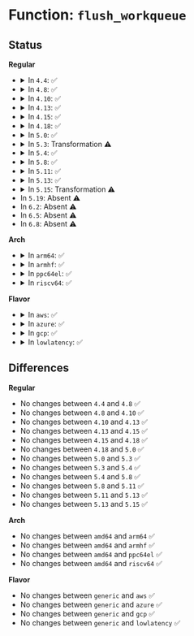 # Function: <code>flush_workqueue</code>

## Status
<b>Regular</b>
<ul>
<li>
<details>
<summary>In <code>4.4</code>: ✅</summary>

```c
void flush_workqueue(struct workqueue_struct *wq);
```

**Collision:** Unique Global

**Inline:** No

**Transformation:** False

**Instances:**

```
In kernel/workqueue.c (ffffffff81098dc0)
Location: kernel/workqueue.c:2481
Inline: False
Direct callers:
  - kernel/workqueue.c:drain_workqueue
  - kernel/cgroup.c:css_free_work_fn
  - kernel/cpuset.c:cpuset_write_resmask
  - kernel/cpuset.c:cpuset_write_resmask
  - kernel/cpuset.c:cpuset_write_resmask
  - kernel/cpuset.c:cpuset_write_resmask
  - kernel/cpuset.c:cpuset_post_attach_flush
  - fs/fs-writeback.c:cgroup_writeback_umount
  - fs/ext4/super.c:ext4_sync_fs
  - fs/ext4/super.c:ext4_put_super
  - block/bio-integrity.c:blk_flush_integrity
  - drivers/rapidio/rio.c:rio_init_mports
  - drivers/acpi/osl.c:acpi_os_wait_events_complete
  - drivers/acpi/osl.c:acpi_os_wait_events_complete
  - drivers/acpi/thermal.c:acpi_thermal_suspend
  - drivers/acpi/thermal.c:acpi_thermal_remove
  - drivers/base/dd.c:deferred_probe_initcall
  - drivers/scsi/hosts.c:scsi_remove_host
  - drivers/usb/dwc2/hcd.c:dwc2_hcd_free
  - drivers/md/md.c:__md_stop
  - drivers/md/md.c:md_alloc
  - drivers/md/md.c:md_open
  - drivers/md/md.c:action_store
  - drivers/md/md.c:new_dev_store
  - drivers/md/md.c:md_ioctl
  - drivers/md/dm.c:local_exit
  - drivers/md/dm.c:__dm_suspend
  - drivers/mmc/core/core.c:mmc_stop_host
```
**Symbols:**

```
ffffffff81098dc0-ffffffff8109938d: flush_workqueue (STB_GLOBAL)
```
</details>
</li>
<li>
<details>
<summary>In <code>4.8</code>: ✅</summary>

```c
void flush_workqueue(struct workqueue_struct *wq);
```

**Collision:** Unique Global

**Inline:** No

**Transformation:** False

**Instances:**

```
In kernel/workqueue.c (ffffffff8109c3a0)
Location: kernel/workqueue.c:2577
Inline: False
Direct callers:
  - kernel/workqueue.c:drain_workqueue
  - kernel/cgroup.c:css_free_work_fn
  - kernel/cpuset.c:cpuset_write_resmask
  - kernel/cpuset.c:cpuset_write_resmask
  - kernel/cpuset.c:cpuset_write_resmask
  - kernel/cpuset.c:cpuset_write_resmask
  - kernel/cpuset.c:cpuset_post_attach
  - fs/fs-writeback.c:cgroup_writeback_umount
  - fs/ext4/super.c:ext4_sync_fs
  - fs/ext4/super.c:ext4_put_super
  - block/bio-integrity.c:blk_flush_integrity
  - drivers/rapidio/rio.c:rio_init_mports
  - drivers/acpi/osl.c:acpi_os_wait_events_complete
  - drivers/acpi/osl.c:acpi_os_wait_events_complete
  - drivers/acpi/thermal.c:acpi_thermal_suspend
  - drivers/acpi/thermal.c:acpi_thermal_remove
  - drivers/base/dd.c:wait_for_device_probe
  - drivers/base/dd.c:deferred_probe_initcall
  - drivers/scsi/hosts.c:scsi_remove_host
  - drivers/usb/dwc2/hcd.c:dwc2_hcd_free
  - drivers/md/md.c:md_open
  - drivers/md/md.c:md_ioctl
  - drivers/md/md.c:__md_stop
  - drivers/md/md.c:md_alloc
  - drivers/md/md.c:action_store
  - drivers/md/md.c:new_dev_store
  - drivers/md/dm.c:__dm_suspend
  - drivers/md/dm.c:local_exit
```
**Symbols:**

```
ffffffff8109c3a0-ffffffff8109c900: flush_workqueue (STB_GLOBAL)
```
</details>
</li>
<li>
<details>
<summary>In <code>4.10</code>: ✅</summary>

```c
void flush_workqueue(struct workqueue_struct *wq);
```

**Collision:** Unique Global

**Inline:** No

**Transformation:** False

**Instances:**

```
In kernel/workqueue.c (ffffffff810a14e0)
Location: kernel/workqueue.c:2579
Inline: False
Direct callers:
  - kernel/workqueue.c:drain_workqueue
  - kernel/cgroup.c:css_free_work_fn
  - kernel/cpuset.c:cpuset_write_resmask
  - kernel/cpuset.c:cpuset_write_resmask
  - kernel/cpuset.c:cpuset_post_attach
  - fs/fs-writeback.c:cgroup_writeback_umount
  - fs/ext4/super.c:ext4_sync_fs
  - fs/ext4/super.c:ext4_put_super
  - block/bio-integrity.c:blk_flush_integrity
  - drivers/rapidio/rio.c:rio_init_mports
  - drivers/acpi/osl.c:acpi_os_wait_events_complete
  - drivers/acpi/osl.c:acpi_os_wait_events_complete
  - drivers/acpi/ec.c:acpi_ec_suspend
  - drivers/acpi/thermal.c:acpi_thermal_suspend
  - drivers/acpi/thermal.c:acpi_thermal_remove
  - drivers/scsi/hosts.c:scsi_remove_host
  - drivers/usb/dwc2/hcd.c:dwc2_hcd_free
  - drivers/md/md.c:md_open
  - drivers/md/md.c:md_ioctl
  - drivers/md/md.c:__md_stop
  - drivers/md/md.c:__md_stop_writes
  - drivers/md/md.c:md_alloc
  - drivers/md/md.c:action_store
  - drivers/md/md.c:new_dev_store
  - drivers/md/dm.c:__dm_suspend
  - drivers/md/dm.c:local_exit
```
**Symbols:**

```
ffffffff810a14e0-ffffffff810a1a5c: flush_workqueue (STB_GLOBAL)
```
</details>
</li>
<li>
<details>
<summary>In <code>4.13</code>: ✅</summary>

```c
void flush_workqueue(struct workqueue_struct *wq);
```

**Collision:** Unique Global

**Inline:** No

**Transformation:** False

**Instances:**

```
In kernel/workqueue.c (ffffffff8109e8b0)
Location: kernel/workqueue.c:2578
Inline: False
Direct callers:
  - kernel/workqueue.c:drain_workqueue
  - kernel/cgroup/cgroup-v1.c:cgroup1_pidlist_destroy_all
  - kernel/cgroup/cpuset.c:cpuset_write_resmask
  - kernel/cgroup/cpuset.c:cpuset_write_resmask
  - kernel/cgroup/cpuset.c:cpuset_write_resmask
  - kernel/cgroup/cpuset.c:cpuset_post_attach
  - fs/fs-writeback.c:cgroup_writeback_umount
  - fs/ext4/super.c:ext4_sync_fs
  - fs/ext4/super.c:ext4_put_super
  - block/bio-integrity.c:blk_flush_integrity
  - drivers/rapidio/rio.c:rio_init_mports
  - drivers/acpi/osl.c:acpi_os_wait_events_complete
  - drivers/acpi/osl.c:acpi_os_wait_events_complete
  - drivers/acpi/ec.c:acpi_ec_flush_work
  - drivers/acpi/ec.c:__acpi_ec_flush_event
  - drivers/acpi/thermal.c:acpi_thermal_suspend
  - drivers/acpi/thermal.c:acpi_thermal_remove
  - drivers/scsi/hosts.c:scsi_remove_host
  - drivers/usb/dwc2/hcd.c:dwc2_hcd_free
  - drivers/md/md.c:md_open
  - drivers/md/md.c:md_ioctl
  - drivers/md/md.c:__md_stop
  - drivers/md/md.c:__md_stop_writes
  - drivers/md/md.c:md_alloc
  - drivers/md/md.c:action_store
  - drivers/md/md.c:new_dev_store
  - drivers/md/dm.c:__dm_suspend
  - drivers/md/dm.c:local_exit
  - drivers/edac/wq.c:edac_workqueue_teardown
  - drivers/edac/wq.c:edac_stop_work
```
**Symbols:**

```
ffffffff8109e8b0-ffffffff8109ec95: flush_workqueue (STB_GLOBAL)
```
</details>
</li>
<li>
<details>
<summary>In <code>4.15</code>: ✅</summary>

```c
void flush_workqueue(struct workqueue_struct *wq);
```

**Collision:** Unique Global

**Inline:** No

**Transformation:** False

**Instances:**

```
In kernel/workqueue.c (ffffffff810a5120)
Location: kernel/workqueue.c:2596
Inline: False
Direct callers:
  - kernel/workqueue.c:drain_workqueue
  - kernel/cgroup/cgroup-v1.c:cgroup1_pidlist_destroy_all
  - kernel/cgroup/cpuset.c:cpuset_write_resmask
  - kernel/cgroup/cpuset.c:cpuset_write_resmask
  - kernel/cgroup/cpuset.c:cpuset_write_resmask
  - kernel/cgroup/cpuset.c:cpuset_post_attach
  - fs/fs-writeback.c:cgroup_writeback_umount
  - fs/ext4/super.c:ext4_sync_fs
  - fs/ext4/super.c:ext4_put_super
  - block/bio-integrity.c:blk_flush_integrity
  - drivers/rapidio/rio.c:rio_init_mports
  - drivers/acpi/osl.c:acpi_os_wait_events_complete
  - drivers/acpi/osl.c:acpi_os_wait_events_complete
  - drivers/acpi/ec.c:acpi_ec_flush_work
  - drivers/acpi/ec.c:__acpi_ec_flush_event
  - drivers/acpi/thermal.c:acpi_thermal_suspend
  - drivers/acpi/thermal.c:acpi_thermal_remove
  - drivers/scsi/hosts.c:scsi_remove_host
  - drivers/usb/dwc2/hcd.c:dwc2_hcd_free
  - drivers/md/md.c:md_open
  - drivers/md/md.c:md_ioctl
  - drivers/md/md.c:__md_stop
  - drivers/md/md.c:__md_stop_writes
  - drivers/md/md.c:md_alloc
  - drivers/md/md.c:action_store
  - drivers/md/md.c:new_dev_store
  - drivers/md/dm.c:__dm_suspend
  - drivers/md/dm.c:local_exit
  - drivers/edac/wq.c:edac_workqueue_teardown
  - drivers/edac/wq.c:edac_stop_work
  - net/sched/cls_api.c:unregister_tcf_proto_ops
```
**Symbols:**

```
ffffffff810a5120-ffffffff810a54d9: flush_workqueue (STB_GLOBAL)
```
</details>
</li>
<li>
<details>
<summary>In <code>4.18</code>: ✅</summary>

```c
void flush_workqueue(struct workqueue_struct *wq);
```

**Collision:** Unique Global

**Inline:** No

**Transformation:** False

**Instances:**

```
In kernel/workqueue.c (ffffffff810ab380)
Location: kernel/workqueue.c:2643
Inline: False
Direct callers:
  - kernel/workqueue.c:drain_workqueue
  - kernel/cgroup/cgroup-v1.c:cgroup1_pidlist_destroy_all
  - kernel/cgroup/cpuset.c:cpuset_write_resmask
  - kernel/cgroup/cpuset.c:cpuset_write_resmask
  - kernel/cgroup/cpuset.c:cpuset_write_resmask
  - kernel/cgroup/cpuset.c:cpuset_post_attach
  - mm/slab_common.c:kmem_cache_destroy
  - fs/fs-writeback.c:cgroup_writeback_umount
  - fs/ext4/super.c:ext4_sync_fs
  - block/bio-integrity.c:blk_flush_integrity
  - drivers/rapidio/rio.c:rio_init_mports
  - drivers/acpi/osl.c:acpi_os_wait_events_complete
  - drivers/acpi/osl.c:acpi_os_wait_events_complete
  - drivers/acpi/ec.c:acpi_ec_flush_work
  - drivers/acpi/ec.c:__acpi_ec_flush_event
  - drivers/acpi/thermal.c:acpi_thermal_suspend
  - drivers/acpi/thermal.c:acpi_thermal_remove
  - drivers/scsi/hosts.c:scsi_remove_host
  - drivers/usb/dwc2/hcd.c:dwc2_hcd_free
  - drivers/md/md.c:md_open
  - drivers/md/md.c:md_ioctl
  - drivers/md/md.c:__md_stop
  - drivers/md/md.c:__md_stop_writes
  - drivers/md/md.c:md_alloc
  - drivers/md/md.c:action_store
  - drivers/md/md.c:new_dev_store
  - drivers/md/dm.c:__dm_suspend
  - drivers/md/dm.c:local_exit
  - drivers/edac/wq.c:edac_workqueue_teardown
  - drivers/edac/wq.c:edac_stop_work
  - net/sched/cls_api.c:unregister_tcf_proto_ops
```
**Symbols:**

```
ffffffff810ab380-ffffffff810ab761: flush_workqueue (STB_GLOBAL)
```
</details>
</li>
<li>
<details>
<summary>In <code>5.0</code>: ✅</summary>

```c
void flush_workqueue(struct workqueue_struct *wq);
```

**Collision:** Unique Global

**Inline:** No

**Transformation:** False

**Instances:**

```
In kernel/workqueue.c (ffffffff810b4400)
Location: kernel/workqueue.c:2666
Inline: False
Direct callers:
  - kernel/workqueue.c:drain_workqueue
  - kernel/cgroup/cgroup-v1.c:cgroup1_pidlist_destroy_all
  - kernel/cgroup/cpuset.c:cpuset_write_resmask
  - kernel/cgroup/cpuset.c:cpuset_write_resmask
  - kernel/cgroup/cpuset.c:cpuset_post_attach
  - mm/slab_common.c:kmem_cache_destroy
  - fs/fs-writeback.c:cgroup_writeback_umount
  - fs/ext4/super.c:ext4_sync_fs
  - block/bio-integrity.c:blk_flush_integrity
  - drivers/rapidio/rio.c:rio_init_mports
  - drivers/acpi/osl.c:acpi_os_wait_events_complete
  - drivers/acpi/osl.c:acpi_os_wait_events_complete
  - drivers/acpi/ec.c:acpi_ec_flush_work
  - drivers/acpi/ec.c:__acpi_ec_flush_event
  - drivers/acpi/thermal.c:acpi_thermal_suspend
  - drivers/acpi/thermal.c:acpi_thermal_remove
  - drivers/scsi/hosts.c:scsi_remove_host
  - drivers/usb/dwc2/hcd.c:dwc2_hcd_release
  - drivers/media/cec/cec-adap.c:cec_received_msg_ts
  - drivers/md/md.c:md_open
  - drivers/md/md.c:md_ioctl
  - drivers/md/md.c:__md_stop
  - drivers/md/md.c:__md_stop_writes
  - drivers/md/md.c:md_alloc
  - drivers/md/md.c:action_store
  - drivers/md/md.c:new_dev_store
  - drivers/md/dm.c:__dm_suspend
  - drivers/md/dm.c:local_exit
  - drivers/edac/wq.c:edac_workqueue_teardown
  - drivers/edac/wq.c:edac_stop_work
  - net/sched/cls_api.c:unregister_tcf_proto_ops
```
**Symbols:**

```
ffffffff810b4400-ffffffff810b47e1: flush_workqueue (STB_GLOBAL)
```
</details>
</li>
<li>
<details>
<summary>In <code>5.3</code>: Transformation ⚠️</summary>

```c
void flush_workqueue(struct workqueue_struct *wq);
```

**Collision:** Unique Global

**Inline:** No

**Transformation:** True

**Instances:**

```
In kernel/workqueue.c (0)
Location: kernel/workqueue.c:2762
Inline: False
Direct callers:
  - kernel/workqueue.c:drain_workqueue
  - kernel/cgroup/cgroup-v1.c:cgroup1_pidlist_destroy_all
  - kernel/cgroup/cpuset.c:cpuset_write_resmask
  - kernel/cgroup/cpuset.c:cpuset_write_resmask
  - kernel/cgroup/cpuset.c:cpuset_post_attach
  - mm/slab_common.c:kmem_cache_destroy
  - fs/fs-writeback.c:cgroup_writeback_umount
  - fs/ext4/super.c:ext4_sync_fs
  - block/bio-integrity.c:blk_flush_integrity
  - drivers/rapidio/rio.c:rio_init_mports
  - drivers/acpi/osl.c:acpi_os_wait_events_complete
  - drivers/acpi/osl.c:acpi_os_wait_events_complete
  - drivers/acpi/ec.c:acpi_ec_flush_work
  - drivers/acpi/ec.c:__acpi_ec_flush_event
  - drivers/acpi/thermal.c:acpi_thermal_suspend
  - drivers/acpi/thermal.c:acpi_thermal_remove
  - drivers/scsi/hosts.c:scsi_remove_host
  - drivers/usb/dwc2/hcd.c:dwc2_hcd_release
  - drivers/media/cec/cec-adap.c:cec_received_msg_ts
  - drivers/md/md.c:md_open
  - drivers/md/md.c:md_ioctl
  - drivers/md/md.c:__md_stop
  - drivers/md/md.c:__md_stop_writes
  - drivers/md/md.c:md_alloc
  - drivers/md/md.c:action_store
  - drivers/md/md.c:new_dev_store
  - drivers/md/dm.c:__dm_suspend
  - drivers/md/dm.c:local_exit
  - drivers/edac/wq.c:edac_workqueue_teardown
  - drivers/edac/wq.c:edac_stop_work
  - net/sched/cls_api.c:unregister_tcf_proto_ops
```
**Symbols:**

```
ffffffff810bef5a-ffffffff810bef6d: flush_workqueue.cold (STB_LOCAL)
ffffffff810b9fd0-ffffffff810ba3e7: flush_workqueue (STB_GLOBAL)
```
</details>
</li>
<li>
<details>
<summary>In <code>5.4</code>: ✅</summary>

```c
void flush_workqueue(struct workqueue_struct *wq);
```

**Collision:** Unique Global

**Inline:** No

**Transformation:** False

**Instances:**

```
In kernel/workqueue.c (ffffffff810c0450)
Location: kernel/workqueue.c:2771
Inline: False
Direct callers:
  - kernel/workqueue.c:drain_workqueue
  - kernel/cgroup/cgroup-v1.c:cgroup1_pidlist_destroy_all
  - kernel/cgroup/cpuset.c:cpuset_write_resmask
  - kernel/cgroup/cpuset.c:cpuset_write_resmask
  - kernel/cgroup/cpuset.c:cpuset_post_attach
  - mm/slab_common.c:kmem_cache_destroy
  - fs/fs-writeback.c:cgroup_writeback_umount
  - fs/io_uring.c:io_destruct_skb
  - fs/io_uring.c:io_destruct_skb
  - fs/ext4/super.c:ext4_sync_fs
  - block/bio-integrity.c:blk_flush_integrity
  - drivers/rapidio/rio.c:rio_init_mports
  - drivers/acpi/osl.c:acpi_os_wait_events_complete
  - drivers/acpi/osl.c:acpi_os_wait_events_complete
  - drivers/acpi/ec.c:__acpi_ec_flush_work
  - drivers/acpi/thermal.c:acpi_thermal_suspend
  - drivers/acpi/thermal.c:acpi_thermal_remove
  - drivers/scsi/hosts.c:scsi_remove_host
  - drivers/vfio/virqfd.c:vfio_virqfd_disable
  - drivers/usb/dwc2/hcd.c:dwc2_hcd_release
  - drivers/media/cec/cec-adap.c:cec_received_msg_ts
  - drivers/md/md.c:md_open
  - drivers/md/md.c:md_ioctl
  - drivers/md/md.c:__md_stop
  - drivers/md/md.c:__md_stop_writes
  - drivers/md/md.c:md_alloc
  - drivers/md/md.c:action_store
  - drivers/md/md.c:new_dev_store
  - drivers/md/dm.c:__dm_suspend
  - drivers/md/dm.c:local_exit
  - drivers/edac/wq.c:edac_workqueue_teardown
  - drivers/edac/wq.c:edac_stop_work
  - net/sched/cls_api.c:unregister_tcf_proto_ops
```
**Symbols:**

```
ffffffff810c0450-ffffffff810c086e: flush_workqueue (STB_GLOBAL)
```
</details>
</li>
<li>
<details>
<summary>In <code>5.8</code>: ✅</summary>

```c
void flush_workqueue(struct workqueue_struct *wq);
```

**Collision:** Unique Global

**Inline:** No

**Transformation:** False

**Instances:**

```
In kernel/workqueue.c (ffffffff810c7be0)
Location: kernel/workqueue.c:2768
Inline: False
Direct callers:
  - kernel/workqueue.c:drain_workqueue
  - kernel/cgroup/cgroup-v1.c:cgroup1_pidlist_destroy_all
  - kernel/cgroup/cpuset.c:cpuset_write_resmask
  - kernel/cgroup/cpuset.c:cpuset_write_resmask
  - kernel/cgroup/cpuset.c:cpuset_post_attach
  - mm/slab_common.c:kmem_cache_destroy
  - fs/fs-writeback.c:cgroup_writeback_umount
  - fs/ext4/super.c:ext4_sync_fs
  - block/bio-integrity.c:blk_flush_integrity
  - drivers/rapidio/rio.c:rio_init_mports
  - drivers/acpi/osl.c:acpi_hotplug_work_fn
  - drivers/acpi/osl.c:acpi_hotplug_work_fn
  - drivers/acpi/ec.c:acpi_ec_dispatch_gpe
  - drivers/acpi/ec.c:acpi_ec_suspend
  - drivers/acpi/thermal.c:acpi_thermal_suspend
  - drivers/acpi/thermal.c:acpi_thermal_remove
  - drivers/scsi/hosts.c:scsi_remove_host
  - drivers/vfio/virqfd.c:vfio_virqfd_disable
  - drivers/usb/dwc2/hcd.c:dwc2_hcd_free
  - drivers/md/md.c:md_open
  - drivers/md/md.c:md_ioctl
  - drivers/md/md.c:__md_stop
  - drivers/md/md.c:__md_stop_writes
  - drivers/md/md.c:md_alloc
  - drivers/md/md.c:action_store
  - drivers/md/md.c:new_dev_store
  - drivers/md/dm.c:__dm_suspend
  - drivers/md/dm.c:local_exit
  - drivers/edac/wq.c:edac_workqueue_teardown
  - drivers/edac/wq.c:edac_stop_work
  - net/sched/cls_api.c:unregister_tcf_proto_ops
```
**Symbols:**

```
ffffffff810c7be0-ffffffff810c7fde: flush_workqueue (STB_GLOBAL)
```
</details>
</li>
<li>
<details>
<summary>In <code>5.11</code>: ✅</summary>

```c
void flush_workqueue(struct workqueue_struct *wq);
```

**Collision:** Unique Global

**Inline:** No

**Transformation:** False

**Instances:**

```
In kernel/workqueue.c (ffffffff810c2d00)
Location: kernel/workqueue.c:2774
Inline: False
Direct callers:
  - kernel/workqueue.c:drain_workqueue
  - kernel/cgroup/cgroup-v1.c:cgroup1_pidlist_destroy_all
  - kernel/cgroup/cpuset.c:cpuset_write_resmask
  - kernel/cgroup/cpuset.c:cpuset_write_resmask
  - kernel/cgroup/cpuset.c:cpuset_post_attach
  - fs/fs-writeback.c:cgroup_writeback_umount
  - fs/ext4/super.c:ext4_sync_fs
  - block/bio-integrity.c:blk_flush_integrity
  - drivers/rapidio/rio.c:rio_init_mports
  - drivers/acpi/osl.c:acpi_hotplug_work_fn
  - drivers/acpi/osl.c:acpi_hotplug_work_fn
  - drivers/acpi/ec.c:acpi_ec_dispatch_gpe
  - drivers/acpi/ec.c:acpi_ec_suspend
  - drivers/acpi/thermal.c:acpi_thermal_suspend
  - drivers/acpi/thermal.c:acpi_thermal_remove
  - drivers/scsi/hosts.c:scsi_remove_host
  - drivers/vfio/virqfd.c:vfio_virqfd_disable
  - drivers/usb/dwc2/hcd.c:dwc2_hcd_free
  - drivers/md/md.c:md_open
  - drivers/md/md.c:md_ioctl
  - drivers/md/md.c:__md_stop
  - drivers/md/md.c:__md_stop_writes
  - drivers/md/md.c:md_alloc
  - drivers/md/md.c:action_store
  - drivers/md/md.c:new_dev_store
  - drivers/md/dm.c:__dm_suspend
  - drivers/md/dm.c:local_exit
  - drivers/edac/wq.c:edac_workqueue_teardown
  - drivers/edac/wq.c:edac_stop_work
  - net/sched/cls_api.c:unregister_tcf_proto_ops
```
**Symbols:**

```
ffffffff810c2d00-ffffffff810c30fe: flush_workqueue (STB_GLOBAL)
```
</details>
</li>
<li>
<details>
<summary>In <code>5.13</code>: ✅</summary>

```c
void flush_workqueue(struct workqueue_struct *wq);
```

**Collision:** Unique Global

**Inline:** No

**Transformation:** False

**Instances:**

```
In kernel/workqueue.c (ffffffff810c4b10)
Location: kernel/workqueue.c:2775
Inline: False
Direct callers:
  - kernel/workqueue.c:drain_workqueue
  - kernel/cgroup/cgroup-v1.c:cgroup1_pidlist_destroy_all
  - kernel/cgroup/cpuset.c:cpuset_write_resmask
  - kernel/cgroup/cpuset.c:cpuset_write_resmask
  - kernel/cgroup/cpuset.c:cpuset_post_attach
  - fs/fs-writeback.c:cgroup_writeback_umount
  - fs/ext4/super.c:ext4_sync_fs
  - block/bio-integrity.c:blk_flush_integrity
  - drivers/rapidio/rio.c:rio_init_mports
  - drivers/acpi/osl.c:acpi_hotplug_work_fn
  - drivers/acpi/osl.c:acpi_hotplug_work_fn
  - drivers/acpi/ec.c:acpi_ec_dispatch_gpe
  - drivers/acpi/ec.c:acpi_ec_suspend
  - drivers/acpi/thermal.c:acpi_thermal_suspend
  - drivers/acpi/thermal.c:acpi_thermal_remove
  - drivers/scsi/hosts.c:scsi_remove_host
  - drivers/vfio/virqfd.c:vfio_virqfd_disable
  - drivers/usb/dwc2/hcd.c:dwc2_hcd_free
  - drivers/md/md.c:md_open
  - drivers/md/md.c:md_ioctl
  - drivers/md/md.c:__md_stop
  - drivers/md/md.c:__md_stop_writes
  - drivers/md/md.c:md_alloc
  - drivers/md/md.c:action_store
  - drivers/md/md.c:new_dev_store
  - drivers/md/dm.c:__dm_suspend
  - drivers/md/dm.c:local_exit
  - drivers/edac/wq.c:edac_workqueue_teardown
  - drivers/edac/wq.c:edac_stop_work
  - net/sched/cls_api.c:unregister_tcf_proto_ops
```
**Symbols:**

```
ffffffff810c4b10-ffffffff810c4f26: flush_workqueue (STB_GLOBAL)
```
</details>
</li>
<li>
<details>
<summary>In <code>5.15</code>: Transformation ⚠️</summary>

```c
void flush_workqueue(struct workqueue_struct *wq);
```

**Collision:** Unique Global

**Inline:** No

**Transformation:** True

**Instances:**

```
In kernel/workqueue.c (0)
Location: kernel/workqueue.c:2814
Inline: False
Direct callers:
  - kernel/workqueue.c:drain_workqueue
  - kernel/cgroup/cgroup-v1.c:cgroup1_pidlist_destroy_all
  - kernel/cgroup/cpuset.c:cpuset_write_resmask
  - kernel/cgroup/cpuset.c:cpuset_write_resmask
  - kernel/cgroup/cpuset.c:cpuset_post_attach
  - fs/fs-writeback.c:cgroup_writeback_umount
  - fs/ext4/super.c:ext4_sync_fs
  - block/bio-integrity.c:blk_flush_integrity
  - drivers/rapidio/rio.c:rio_init_mports
  - drivers/acpi/osl.c:acpi_hotplug_work_fn
  - drivers/acpi/osl.c:acpi_hotplug_work_fn
  - drivers/acpi/ec.c:acpi_ec_dispatch_gpe
  - drivers/acpi/ec.c:acpi_ec_dispatch_gpe
  - drivers/acpi/ec.c:acpi_ec_suspend
  - drivers/acpi/ec.c:acpi_ec_suspend
  - drivers/acpi/thermal.c:acpi_thermal_suspend
  - drivers/acpi/thermal.c:acpi_thermal_remove
  - drivers/iommu/io-pgfault.c:iopf_queue_flush_dev
  - drivers/scsi/hosts.c:scsi_remove_host
  - drivers/vfio/virqfd.c:vfio_virqfd_disable
  - drivers/usb/dwc2/hcd.c:dwc2_hcd_free
  - drivers/md/md.c:md_open
  - drivers/md/md.c:md_ioctl
  - drivers/md/md.c:__md_stop
  - drivers/md/md.c:__md_stop_writes
  - drivers/md/md.c:md_alloc
  - drivers/md/md.c:action_store
  - drivers/md/md.c:new_dev_store
  - drivers/md/dm.c:__dm_suspend
  - drivers/md/dm.c:local_exit
  - drivers/md/dm-kcopyd.c:dm_kcopyd_client_flush
  - drivers/edac/wq.c:edac_workqueue_teardown
  - drivers/edac/wq.c:edac_stop_work
  - net/sched/cls_api.c:unregister_tcf_proto_ops
```
**Symbols:**

```
ffffffff81ca5144-ffffffff81ca5159: flush_workqueue.cold (STB_LOCAL)
ffffffff810d7750-ffffffff810d7b20: flush_workqueue (STB_GLOBAL)
```
</details>
</li>
<li>
In <code>5.19</code>: Absent ⚠️
</li>
<li>
In <code>6.2</code>: Absent ⚠️
</li>
<li>
In <code>6.5</code>: Absent ⚠️
</li>
<li>
In <code>6.8</code>: Absent ⚠️
</li>
</ul>
<b>Arch</b>
<ul>
<li>
<details>
<summary>In <code>arm64</code>: ✅</summary>

```c
void flush_workqueue(struct workqueue_struct *wq);
```

**Collision:** Unique Global

**Inline:** No

**Transformation:** False

**Instances:**

```
In kernel/workqueue.c (ffff80001011ce30)
Location: kernel/workqueue.c:2771
Inline: False
Direct callers:
  - virt/kvm/eventfd.c:kvm_irqfd_release
  - virt/kvm/eventfd.c:kvm_irqfd
  - kernel/workqueue.c:drain_workqueue
  - kernel/cgroup/cgroup-v1.c:cgroup1_pidlist_destroy_all
  - kernel/cgroup/cpuset.c:cpuset_write_resmask
  - kernel/cgroup/cpuset.c:cpuset_write_resmask
  - kernel/cgroup/cpuset.c:cpuset_write_resmask
  - kernel/cgroup/cpuset.c:cpuset_write_resmask
  - kernel/cgroup/cpuset.c:cpuset_write_resmask
  - kernel/cgroup/cpuset.c:cpuset_post_attach
  - mm/slab_common.c:kmem_cache_destroy
  - fs/fs-writeback.c:cgroup_writeback_umount
  - fs/io_uring.c:io_destruct_skb
  - fs/io_uring.c:io_destruct_skb
  - fs/ext4/super.c:ext4_sync_fs
  - fs/ext4/super.c:ext4_sync_fs
  - block/bio-integrity.c:blk_flush_integrity
  - drivers/rapidio/rio.c:rio_init_mports
  - drivers/acpi/osl.c:acpi_os_wait_events_complete
  - drivers/acpi/osl.c:acpi_os_wait_events_complete
  - drivers/acpi/ec.c:__acpi_ec_flush_work
  - drivers/acpi/thermal.c:acpi_thermal_suspend
  - drivers/acpi/thermal.c:acpi_thermal_remove
  - drivers/scsi/hosts.c:scsi_remove_host
  - drivers/usb/dwc2/hcd.c:dwc2_hcd_free
  - drivers/media/cec/cec-adap.c:cec_received_msg_ts
  - drivers/md/md.c:md_open
  - drivers/md/md.c:md_ioctl
  - drivers/md/md.c:__md_stop
  - drivers/md/md.c:__md_stop_writes
  - drivers/md/md.c:md_alloc
  - drivers/md/md.c:action_store
  - drivers/md/md.c:new_dev_store
  - drivers/md/dm.c:__dm_suspend
  - drivers/md/dm.c:local_exit
  - drivers/edac/wq.c:edac_workqueue_teardown
  - drivers/edac/wq.c:edac_stop_work
  - net/sched/cls_api.c:unregister_tcf_proto_ops
```
**Symbols:**

```
ffff80001011ce30-ffff80001011d268: flush_workqueue (STB_GLOBAL)
```
</details>
</li>
<li>
<details>
<summary>In <code>armhf</code>: ✅</summary>

```c
void flush_workqueue(struct workqueue_struct *wq);
```

**Collision:** Unique Global

**Inline:** No

**Transformation:** False

**Instances:**

```
In kernel/workqueue.c (c0372e68)
Location: kernel/workqueue.c:2771
Inline: False
Direct callers:
  - kernel/workqueue.c:drain_workqueue
  - kernel/cgroup/cgroup-v1.c:cgroup1_pidlist_destroy_all
  - kernel/cgroup/cpuset.c:cpuset_write_resmask
  - kernel/cgroup/cpuset.c:cpuset_write_resmask
  - kernel/cgroup/cpuset.c:cpuset_write_resmask
  - kernel/cgroup/cpuset.c:cpuset_write_resmask
  - kernel/cgroup/cpuset.c:cpuset_post_attach
  - mm/slab_common.c:kmem_cache_destroy
  - fs/fs-writeback.c:cgroup_writeback_umount
  - fs/io_uring.c:io_destruct_skb
  - fs/io_uring.c:io_destruct_skb
  - fs/ext4/super.c:ext4_sync_fs
  - block/bio-integrity.c:blk_flush_integrity
  - drivers/rapidio/rio.c:rio_init_mports
  - drivers/scsi/hosts.c:scsi_remove_host
  - drivers/usb/dwc2/hcd.c:dwc2_hcd_free
  - drivers/media/cec/cec-adap.c:cec_received_msg_ts
  - drivers/md/md.c:md_open
  - drivers/md/md.c:md_ioctl
  - drivers/md/md.c:__md_stop
  - drivers/md/md.c:__md_stop_writes
  - drivers/md/md.c:md_alloc
  - drivers/md/md.c:action_store
  - drivers/md/md.c:new_dev_store
  - drivers/md/dm.c:__dm_suspend
  - drivers/md/dm.c:local_exit
  - drivers/edac/wq.c:edac_workqueue_teardown
  - drivers/edac/wq.c:edac_stop_work
  - net/sched/cls_api.c:unregister_tcf_proto_ops
```
**Symbols:**

```
c0372e68-c037344c: flush_workqueue (STB_GLOBAL)
```
</details>
</li>
<li>
<details>
<summary>In <code>ppc64el</code>: ✅</summary>

```c
void flush_workqueue(struct workqueue_struct *wq);
```

**Collision:** Unique Global

**Inline:** No

**Transformation:** False

**Instances:**

```
In kernel/workqueue.c (c000000000167040)
Location: kernel/workqueue.c:2771
Inline: False
Direct callers:
  - kernel/workqueue.c:drain_workqueue
  - kernel/cgroup/cgroup-v1.c:cgroup1_pidlist_destroy_all
  - kernel/cgroup/cpuset.c:cpuset_write_resmask
  - kernel/cgroup/cpuset.c:cpuset_write_resmask
  - kernel/cgroup/cpuset.c:cpuset_write_resmask
  - kernel/cgroup/cpuset.c:cpuset_write_resmask
  - kernel/cgroup/cpuset.c:cpuset_post_attach
  - mm/slab_common.c:kmem_cache_destroy
  - fs/fs-writeback.c:cgroup_writeback_umount
  - fs/io_uring.c:io_destruct_skb
  - fs/io_uring.c:io_destruct_skb
  - fs/ext4/super.c:ext4_sync_fs
  - fs/ext4/super.c:ext4_sync_fs
  - block/bio-integrity.c:blk_flush_integrity
  - drivers/rapidio/rio.c:rio_init_mports
  - drivers/scsi/hosts.c:scsi_remove_host
  - drivers/vfio/virqfd.c:vfio_virqfd_disable
  - drivers/usb/dwc2/hcd.c:dwc2_hcd_free
  - drivers/media/cec/cec-adap.c:cec_received_msg_ts
  - drivers/md/md.c:md_open
  - drivers/md/md.c:md_ioctl
  - drivers/md/md.c:__md_stop
  - drivers/md/md.c:__md_stop_writes
  - drivers/md/md.c:md_alloc
  - drivers/md/md.c:action_store
  - drivers/md/md.c:new_dev_store
  - drivers/md/dm.c:__dm_suspend
  - drivers/md/dm.c:local_exit
  - drivers/edac/wq.c:edac_workqueue_teardown
  - drivers/edac/wq.c:edac_stop_work
  - net/sched/cls_api.c:unregister_tcf_proto_ops
```
**Symbols:**

```
c000000000167040-c000000000167534: flush_workqueue (STB_GLOBAL)
```
</details>
</li>
<li>
<details>
<summary>In <code>riscv64</code>: ✅</summary>

```c
void flush_workqueue(struct workqueue_struct *wq);
```

**Collision:** Unique Global

**Inline:** No

**Transformation:** False

**Instances:**

```
In kernel/workqueue.c (ffffffe0000d74a4)
Location: kernel/workqueue.c:2771
Inline: False
Direct callers:
  - kernel/workqueue.c:drain_workqueue
  - kernel/cgroup/cgroup-v1.c:cgroup1_pidlist_destroy_all
  - kernel/cgroup/cpuset.c:cpuset_write_resmask
  - kernel/cgroup/cpuset.c:cpuset_write_resmask
  - kernel/cgroup/cpuset.c:cpuset_write_resmask
  - kernel/cgroup/cpuset.c:cpuset_post_attach
  - mm/slab_common.c:kmem_cache_destroy
  - fs/fs-writeback.c:cgroup_writeback_umount
  - fs/io_uring.c:io_destruct_skb
  - fs/io_uring.c:io_destruct_skb
  - fs/ext4/super.c:ext4_sync_fs
  - block/bio-integrity.c:blk_flush_integrity
  - drivers/rapidio/rio.c:rio_init_mports
  - drivers/scsi/hosts.c:scsi_remove_host
  - drivers/usb/dwc2/hcd.c:dwc2_hcd_free
  - drivers/media/cec/cec-adap.c:cec_received_msg_ts
  - drivers/md/md.c:md_open
  - drivers/md/md.c:md_ioctl
  - drivers/md/md.c:__md_stop
  - drivers/md/md.c:__md_stop_writes
  - drivers/md/md.c:md_alloc
  - drivers/md/md.c:action_store
  - drivers/md/md.c:new_dev_store
  - drivers/md/dm.c:__dm_suspend
  - drivers/md/dm.c:local_exit
  - drivers/edac/wq.c:edac_workqueue_teardown
  - drivers/edac/wq.c:edac_stop_work
  - net/sched/cls_api.c:unregister_tcf_proto_ops
```
**Symbols:**

```
ffffffe0000d74a4-ffffffe0000d7766: flush_workqueue (STB_GLOBAL)
```
</details>
</li>
</ul>
<b>Flavor</b>
<ul>
<li>
<details>
<summary>In <code>aws</code>: ✅</summary>

```c
void flush_workqueue(struct workqueue_struct *wq);
```

**Collision:** Unique Global

**Inline:** No

**Transformation:** False

**Instances:**

```
In kernel/workqueue.c (ffffffff810ba7c0)
Location: kernel/workqueue.c:2771
Inline: False
Direct callers:
  - kernel/workqueue.c:drain_workqueue
  - kernel/cgroup/cgroup-v1.c:cgroup1_pidlist_destroy_all
  - kernel/cgroup/cpuset.c:cpuset_write_resmask
  - kernel/cgroup/cpuset.c:cpuset_write_resmask
  - kernel/cgroup/cpuset.c:cpuset_post_attach
  - mm/slab_common.c:kmem_cache_destroy
  - fs/fs-writeback.c:cgroup_writeback_umount
  - fs/io_uring.c:io_destruct_skb
  - fs/io_uring.c:io_destruct_skb
  - fs/ext4/super.c:ext4_sync_fs
  - block/bio-integrity.c:blk_flush_integrity
  - drivers/rapidio/rio.c:rio_init_mports
  - drivers/acpi/osl.c:acpi_os_wait_events_complete
  - drivers/acpi/osl.c:acpi_os_wait_events_complete
  - drivers/acpi/ec.c:__acpi_ec_flush_work
  - drivers/scsi/hosts.c:scsi_remove_host
  - drivers/nvme/host/pci.c:nvme_exit
  - drivers/usb/dwc2/hcd.c:dwc2_hcd_release
  - drivers/media/cec/cec-adap.c:cec_received_msg_ts
  - drivers/md/md.c:md_open
  - drivers/md/md.c:md_ioctl
  - drivers/md/md.c:__md_stop
  - drivers/md/md.c:__md_stop_writes
  - drivers/md/md.c:md_alloc
  - drivers/md/md.c:action_store
  - drivers/md/md.c:new_dev_store
  - drivers/md/dm.c:__dm_suspend
  - drivers/md/dm.c:local_exit
  - drivers/edac/wq.c:edac_workqueue_teardown
  - drivers/edac/wq.c:edac_stop_work
  - net/sched/cls_api.c:unregister_tcf_proto_ops
```
**Symbols:**

```
ffffffff810ba7c0-ffffffff810babde: flush_workqueue (STB_GLOBAL)
```
</details>
</li>
<li>
<details>
<summary>In <code>azure</code>: ✅</summary>

```c
void flush_workqueue(struct workqueue_struct *wq);
```

**Collision:** Unique Global

**Inline:** No

**Transformation:** False

**Instances:**

```
In kernel/workqueue.c (ffffffff810a9100)
Location: kernel/workqueue.c:2771
Inline: False
Direct callers:
  - kernel/workqueue.c:drain_workqueue
  - kernel/cgroup/cgroup-v1.c:cgroup1_pidlist_destroy_all
  - kernel/cgroup/cpuset.c:cpuset_write_resmask
  - kernel/cgroup/cpuset.c:cpuset_write_resmask
  - kernel/cgroup/cpuset.c:cpuset_post_attach
  - mm/slab_common.c:kmem_cache_destroy
  - fs/fs-writeback.c:cgroup_writeback_umount
  - fs/io_uring.c:io_destruct_skb
  - fs/io_uring.c:io_destruct_skb
  - fs/ext4/super.c:ext4_sync_fs
  - block/bio-integrity.c:blk_flush_integrity
  - drivers/rapidio/rio.c:rio_init_mports
  - drivers/acpi/osl.c:acpi_os_wait_events_complete
  - drivers/acpi/osl.c:acpi_os_wait_events_complete
  - drivers/acpi/ec.c:__acpi_ec_flush_work
  - drivers/acpi/nfit/core.c:__acpi_nfit_notify
  - drivers/acpi/nfit/core.c:acpi_nfit_shutdown
  - drivers/scsi/hosts.c:scsi_remove_host
  - drivers/scsi/scsi_transport_fc.c:fc_remote_port_rolechg
  - drivers/scsi/scsi_transport_fc.c:fc_remote_port_rolechg
  - drivers/scsi/scsi_transport_fc.c:fc_remote_port_rolechg
  - drivers/scsi/scsi_transport_fc.c:fc_remote_port_add
  - drivers/scsi/scsi_transport_fc.c:fc_remote_port_add
  - drivers/scsi/scsi_transport_fc.c:fc_remote_port_add
  - drivers/scsi/scsi_transport_fc.c:fc_rport_final_delete
  - drivers/scsi/scsi_transport_fc.c:fc_rport_final_delete
  - drivers/nvme/host/pci.c:nvme_exit
  - drivers/vfio/virqfd.c:vfio_virqfd_disable
  - drivers/media/cec/cec-adap.c:cec_received_msg_ts
  - drivers/md/md.c:md_open
  - drivers/md/md.c:md_ioctl
  - drivers/md/md.c:__md_stop
  - drivers/md/md.c:__md_stop_writes
  - drivers/md/md.c:md_alloc
  - drivers/md/md.c:action_store
  - drivers/md/md.c:new_dev_store
  - drivers/md/dm.c:__dm_suspend
  - drivers/md/dm.c:local_exit
  - drivers/edac/wq.c:edac_workqueue_teardown
  - drivers/edac/wq.c:edac_stop_work
  - net/sched/cls_api.c:unregister_tcf_proto_ops
```
**Symbols:**

```
ffffffff810a9100-ffffffff810a951e: flush_workqueue (STB_GLOBAL)
```
</details>
</li>
<li>
<details>
<summary>In <code>gcp</code>: ✅</summary>

```c
void flush_workqueue(struct workqueue_struct *wq);
```

**Collision:** Unique Global

**Inline:** No

**Transformation:** False

**Instances:**

```
In kernel/workqueue.c (ffffffff810b9d20)
Location: kernel/workqueue.c:2771
Inline: False
Direct callers:
  - kernel/workqueue.c:drain_workqueue
  - kernel/cgroup/cgroup-v1.c:cgroup1_pidlist_destroy_all
  - kernel/cgroup/cpuset.c:cpuset_write_resmask
  - kernel/cgroup/cpuset.c:cpuset_write_resmask
  - kernel/cgroup/cpuset.c:cpuset_post_attach
  - mm/slab_common.c:kmem_cache_destroy
  - fs/fs-writeback.c:cgroup_writeback_umount
  - fs/io_uring.c:io_destruct_skb
  - fs/io_uring.c:io_destruct_skb
  - fs/ext4/super.c:ext4_sync_fs
  - block/bio-integrity.c:blk_flush_integrity
  - drivers/rapidio/rio.c:rio_init_mports
  - drivers/acpi/osl.c:acpi_os_wait_events_complete
  - drivers/acpi/osl.c:acpi_os_wait_events_complete
  - drivers/acpi/ec.c:__acpi_ec_flush_work
  - drivers/acpi/thermal.c:acpi_thermal_suspend
  - drivers/acpi/thermal.c:acpi_thermal_remove
  - drivers/scsi/hosts.c:scsi_remove_host
  - drivers/vfio/virqfd.c:vfio_virqfd_disable
  - drivers/usb/dwc2/hcd.c:dwc2_hcd_release
  - drivers/media/cec/cec-adap.c:cec_received_msg_ts
  - drivers/md/md.c:md_open
  - drivers/md/md.c:md_ioctl
  - drivers/md/md.c:__md_stop
  - drivers/md/md.c:__md_stop_writes
  - drivers/md/md.c:md_alloc
  - drivers/md/md.c:action_store
  - drivers/md/md.c:new_dev_store
  - drivers/md/dm.c:__dm_suspend
  - drivers/md/dm.c:local_exit
  - drivers/edac/wq.c:edac_workqueue_teardown
  - drivers/edac/wq.c:edac_stop_work
  - net/sched/cls_api.c:unregister_tcf_proto_ops
```
**Symbols:**

```
ffffffff810b9d20-ffffffff810ba13e: flush_workqueue (STB_GLOBAL)
```
</details>
</li>
<li>
<details>
<summary>In <code>lowlatency</code>: ✅</summary>

```c
void flush_workqueue(struct workqueue_struct *wq);
```

**Collision:** Unique Global

**Inline:** No

**Transformation:** False

**Instances:**

```
In kernel/workqueue.c (ffffffff810c2d20)
Location: kernel/workqueue.c:2771
Inline: False
Direct callers:
  - kernel/workqueue.c:drain_workqueue
  - kernel/cgroup/cgroup-v1.c:cgroup1_pidlist_destroy_all
  - kernel/cgroup/cpuset.c:cpuset_write_resmask
  - kernel/cgroup/cpuset.c:cpuset_write_resmask
  - kernel/cgroup/cpuset.c:cpuset_post_attach
  - mm/slab_common.c:kmem_cache_destroy
  - fs/fs-writeback.c:cgroup_writeback_umount
  - fs/io_uring.c:io_destruct_skb
  - fs/io_uring.c:io_destruct_skb
  - fs/ext4/super.c:ext4_sync_fs
  - block/bio-integrity.c:blk_flush_integrity
  - drivers/rapidio/rio.c:rio_init_mports
  - drivers/acpi/osl.c:acpi_os_wait_events_complete
  - drivers/acpi/osl.c:acpi_os_wait_events_complete
  - drivers/acpi/ec.c:__acpi_ec_flush_work
  - drivers/acpi/thermal.c:acpi_thermal_suspend
  - drivers/acpi/thermal.c:acpi_thermal_remove
  - drivers/scsi/hosts.c:scsi_remove_host
  - drivers/vfio/virqfd.c:vfio_virqfd_disable
  - drivers/usb/dwc2/hcd.c:dwc2_hcd_release
  - drivers/media/cec/cec-adap.c:cec_received_msg_ts
  - drivers/md/md.c:md_open
  - drivers/md/md.c:md_ioctl
  - drivers/md/md.c:__md_stop
  - drivers/md/md.c:__md_stop_writes
  - drivers/md/md.c:md_alloc
  - drivers/md/md.c:action_store
  - drivers/md/md.c:new_dev_store
  - drivers/md/dm.c:__dm_suspend
  - drivers/md/dm.c:local_exit
  - drivers/edac/wq.c:edac_workqueue_teardown
  - drivers/edac/wq.c:edac_stop_work
  - net/sched/cls_api.c:unregister_tcf_proto_ops
```
**Symbols:**

```
ffffffff810c2d20-ffffffff810c313e: flush_workqueue (STB_GLOBAL)
```
</details>
</li>
</ul>

## Differences
<b>Regular</b>
<ul>
<li>
No changes between <code>4.4</code> and <code>4.8</code> ✅
</li>
<li>
No changes between <code>4.8</code> and <code>4.10</code> ✅
</li>
<li>
No changes between <code>4.10</code> and <code>4.13</code> ✅
</li>
<li>
No changes between <code>4.13</code> and <code>4.15</code> ✅
</li>
<li>
No changes between <code>4.15</code> and <code>4.18</code> ✅
</li>
<li>
No changes between <code>4.18</code> and <code>5.0</code> ✅
</li>
<li>
No changes between <code>5.0</code> and <code>5.3</code> ✅
</li>
<li>
No changes between <code>5.3</code> and <code>5.4</code> ✅
</li>
<li>
No changes between <code>5.4</code> and <code>5.8</code> ✅
</li>
<li>
No changes between <code>5.8</code> and <code>5.11</code> ✅
</li>
<li>
No changes between <code>5.11</code> and <code>5.13</code> ✅
</li>
<li>
No changes between <code>5.13</code> and <code>5.15</code> ✅
</li>
</ul>
<b>Arch</b>
<ul>
<li>
No changes between <code>amd64</code> and <code>arm64</code> ✅
</li>
<li>
No changes between <code>amd64</code> and <code>armhf</code> ✅
</li>
<li>
No changes between <code>amd64</code> and <code>ppc64el</code> ✅
</li>
<li>
No changes between <code>amd64</code> and <code>riscv64</code> ✅
</li>
</ul>
<b>Flavor</b>
<ul>
<li>
No changes between <code>generic</code> and <code>aws</code> ✅
</li>
<li>
No changes between <code>generic</code> and <code>azure</code> ✅
</li>
<li>
No changes between <code>generic</code> and <code>gcp</code> ✅
</li>
<li>
No changes between <code>generic</code> and <code>lowlatency</code> ✅
</li>
</ul>
